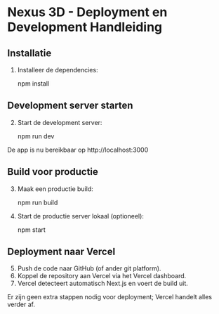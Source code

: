 # Nexus 3D - Deployment en Development Handleiding

## Installatie

1. Installeer de dependencies:
   
   npm install

## Development server starten

2. Start de development server:
   
   npm run dev

De app is nu bereikbaar op http://localhost:3000

## Build voor productie

3. Maak een productie build:
   
   npm run build

4. Start de productie server lokaal (optioneel):
   
   npm start

## Deployment naar Vercel

5. Push de code naar GitHub (of ander git platform).
6. Koppel de repository aan Vercel via het Vercel dashboard.
7. Vercel detecteert automatisch Next.js en voert de build uit.

Er zijn geen extra stappen nodig voor deployment; Vercel handelt alles verder af. 